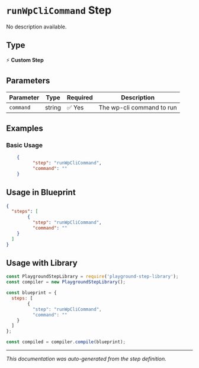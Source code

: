 # `runWpCliCommand` Step

No description available.

## Type
⚡ **Custom Step**

## Parameters

| Parameter | Type | Required | Description |
|-----------|------|----------|-------------|
| `command` | string | ✅ Yes | The wp-cli command to run |


## Examples

### Basic Usage
```json
    {
          "step": "runWpCliCommand",
          "command": ""
    }
```

## Usage in Blueprint

```json
{
  "steps": [
        {
          "step": "runWpCliCommand",
          "command": ""
    }
  ]
}
```

## Usage with Library

```javascript
const PlaygroundStepLibrary = require('playground-step-library');
const compiler = new PlaygroundStepLibrary();

const blueprint = {
  steps: [
        {
          "step": "runWpCliCommand",
          "command": ""
    }
  ]
};

const compiled = compiler.compile(blueprint);
```

---

*This documentation was auto-generated from the step definition.*
